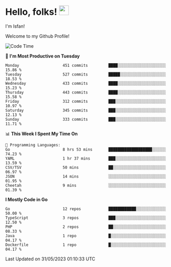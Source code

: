 # Hello, folks! <img src="https://raw.githubusercontent.com/MartinHeinz/MartinHeinz/master/wave.gif" width="30px" height="30px" />

I'm Isfan!

Welcome to my Github Profile!

<!--START_SECTION:waka-->
![Code Time](http://img.shields.io/badge/Code%20Time-2%2C650%20hrs%2029%20mins-blue)

📅 **I'm Most Productive on Tuesday** 

```text
Monday                   451 commits         ████░░░░░░░░░░░░░░░░░░░░░   15.86 % 
Tuesday                  527 commits         █████░░░░░░░░░░░░░░░░░░░░   18.53 % 
Wednesday                433 commits         ████░░░░░░░░░░░░░░░░░░░░░   15.23 % 
Thursday                 443 commits         ████░░░░░░░░░░░░░░░░░░░░░   15.58 % 
Friday                   312 commits         ███░░░░░░░░░░░░░░░░░░░░░░   10.97 % 
Saturday                 345 commits         ███░░░░░░░░░░░░░░░░░░░░░░   12.13 % 
Sunday                   333 commits         ███░░░░░░░░░░░░░░░░░░░░░░   11.71 % 
```


📊 **This Week I Spent My Time On** 

```text
💬 Programming Languages: 
Go                       8 hrs 53 mins       ███████████████████░░░░░░   74.23 % 
YAML                     1 hr 37 mins        ███░░░░░░░░░░░░░░░░░░░░░░   13.59 % 
CSV/TSV                  50 mins             ██░░░░░░░░░░░░░░░░░░░░░░░   06.97 % 
JSON                     14 mins             ░░░░░░░░░░░░░░░░░░░░░░░░░   01.95 % 
Cheetah                  9 mins              ░░░░░░░░░░░░░░░░░░░░░░░░░   01.39 % 
```

**I Mostly Code in Go** 

```text
Go                       12 repos            ████████████░░░░░░░░░░░░░   50.00 % 
TypeScript               3 repos             ███░░░░░░░░░░░░░░░░░░░░░░   12.50 % 
PHP                      2 repos             ██░░░░░░░░░░░░░░░░░░░░░░░   08.33 % 
Java                     1 repo              █░░░░░░░░░░░░░░░░░░░░░░░░   04.17 % 
Dockerfile               1 repo              █░░░░░░░░░░░░░░░░░░░░░░░░   04.17 % 
```




 Last Updated on 31/05/2023 01:10:33 UTC
<!--END_SECTION:waka-->

<!--
**isfanazha/isfanazha** is a ✨ _special_ ✨ repository because its `README.md` (this file) appears on your GitHub profile.

Here are some ideas to get you started:

- 🔭 I’m currently working on ...
- 🌱 I’m currently learning ...
- 👯 I’m looking to collaborate on ...
- 🤔 I’m looking for help with ...
- 💬 Ask me about ...
- 📫 How to reach me: ...
- 😄 Pronouns: ...
- ⚡ Fun fact: ...
-->

